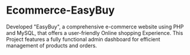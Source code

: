 # Ecommerce-EasyBuy
Developed "EasyBuy", a comprehensive  e-commerce website using PHP and MySQL, that offers a user-friendly Online shopping Experience. This Project features a fully functional admin dashboard for efficient management of products and orders.
